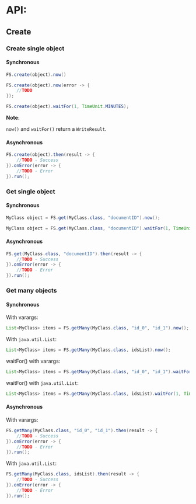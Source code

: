 # API:

## Create

### Create single object

#### Synchronous

```java 
FS.create(object).now()
```

```java
FS.create(object).now(error -> {
    //TODO
});
```

```java
FS.create(object).waitFor(1, TimeUnit.MINUTES);
```

**Note**:

``now()`` and ``waitFor()`` return a ``WriteResult``.

#### Asynchronous

```java
FS.create(object).then(result -> {
    //TODO - Success
}).onError(error -> {
    //TODO - Error
}).run();
```

### Get single object

#### Synchronous

```java
MyClass object = FS.get(MyClass.class, "documentID").now();
```

```java
MyClass object = FS.get(MyClass.class, "documentID").waitFor(1, TimeUnit.MINUTES);
```

#### Asynchronous

```java
FS.get(MyClass.class, "documentID").then(result -> {
    //TODO - Success
}).onError(error -> {
    //TODO - Error
}).run();
```

### Get many objects

#### Synchronous

With varargs:
```java
List<MyClass> items = FS.getMany(MyClass.class, "id_0", "id_1").now();
```

With ``java.util.List``:
```java
List<MyClass> items = FS.getMany(MyClass.class, idsList).now();
```

waitFor() with varargs:
```java
List<MyClass> items = FS.getMany(MyClass.class, "id_0", "id_1").waitFor(1, TimeUnit.MINUTES);
```

waitFor() with ``java.util.List``:
```java
List<MyClass> items = FS.getMany(MyClass.class, idsList).waitFor(1, TimeUnit.MINUTES);
```

#### Asynchronous

With varargs:
```java
FS.getMany(MyClass.class, "id_0", "id_1").then(result -> {
    //TODO - Success
}).onError(error -> {
    //TODO - Error
}).run();
```

With ``java.util.List``:
```java
FS.getMany(MyClass.class, idsList).then(result -> {
    //TODO - Success
}).onError(error -> {
    //TODO - Error
}).run();
```

